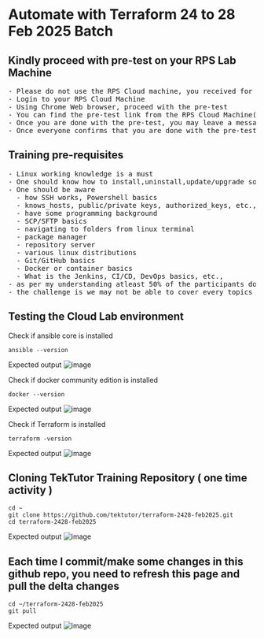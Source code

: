 # Automate with Terraform 24 to 28 Feb 2025 Batch

## Kindly proceed with pre-test on your RPS Lab Machine
<pre>
- Please do not use the RPS Cloud machine, you received for the demo session last week.  You would have received a new link for this week's training
- Login to your RPS Cloud Machine
- Using Chrome Web browser, proceed with the pre-test
- You can find the pre-test link from the RPS Cloud Machine(Ubuntu) Desktop.  There will be an excel sheet with the link and login credentials for each one of you
- Once you are done with the pre-test, you may leave a message in the Webex chat
- Once everyone confirms that you are done with the pre-test, we will proceed with the training
</pre>

## Training pre-requisites
<pre>
- Linux working knowledge is a must
- One should know how to install,uninstall,update/upgrade software tools in Linux
- One should be aware 
  - how SSH works, Powershell basics
  - knows_hosts, public/private keys, authorized_keys, etc.,
  - have some programming background
  - SCP/SFTP basics
  - navigating to folders from linux terminal
  - package manager
  - repository server
  - various linux distributions
  - Git/GitHub basics
  - Docker or container basics
  - What is the Jenkins, CI/CD, DevOps basics, etc.,
- as per my understanding atleast 50% of the participants don't meet the pre-requisites, hence I'll try to cover the basics
- the challenge is we may not be able to cover every topics agreed in the training agenda
</pre>


## Testing the Cloud Lab environment
Check if ansible core is installed
```
ansible --version
```

Expected output
![image](https://github.com/user-attachments/assets/7fbd506e-d754-4712-b56d-eabbb11c0460)

Check if docker community edition is installed
```
docker --version
```

Expected output
![image](https://github.com/user-attachments/assets/05d01bc9-ad25-4e1b-885f-55c985420d48)

Check if Terraform is installed
```
terraform -version
```

Expected output
![image](https://github.com/user-attachments/assets/87863642-b94f-449e-b141-afc347cc7711)


## Cloning TekTutor Training Repository ( one time activity )
```
cd ~
git clone https://github.com/tektutor/terraform-2428-feb2025.git
cd terraform-2428-feb2025
```
Expected output
![image](https://github.com/user-attachments/assets/edcc3f8e-a6d7-4a92-afa6-2282c6dd9e3f)

## Each time I commit/make some changes in this github repo, you need to refresh this page and pull the delta changes
```
cd ~/terraform-2428-feb2025
git pull
```

Expected output
![image](https://github.com/user-attachments/assets/edcc3f8e-a6d7-4a92-afa6-2282c6dd9e3f)
